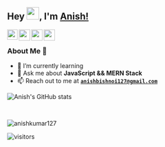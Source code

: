 ## Hey <img src="https://github.com/TheDudeThatCode/TheDudeThatCode/blob/master/Assets/Hi.gif" width="29px">, I'm [Anish!](https://github.com/anishkumar127) 

<a href="https://www.linkedin.com/in/anishkumar29/">
  <img align="left" width="24px" src="https://cdn.jsdelivr.net/npm/simple-icons@v3/icons/linkedin.svg"  />
</a>
<a href="https://twitter.com/anishbishnoixD">
  <img align="left" width="26px" src="https://cdn.jsdelivr.net/npm/simple-icons@v3/icons/twitter.svg" />
</a>
<a href="mailto:anishbishnoi127@gmail.com">
  <img align="left" width="26px" src="https://cdn.jsdelivr.net/npm/simple-icons@v3/icons/gmail.svg" />
</a>
<a href="https://www.youtube.com/channel/UCWy3HY8xhhCU37FS8t9m9kA">
  <img align="left" width="26px" src="https://cdn.jsdelivr.net/npm/simple-icons@v3/icons/youtube.svg" />
</a>

<br/>


### About Me 🚀

<!-- Here are some ideas to get you started: -->

<!-- - 👯 I’m looking to collaborate on any JavaScript Project -->
<!-- - 🔭 I’m currently working on ... -->
- 🌱 I’m currently learning 
- 💬 Ask me about **JavaScript && MERN Stack**
- 📫 Reach out to me at **[`anishbishnoi127@gmail.com`](mailto:anishbishnoi127@gmail.com)**
<!-- - 💼 See my full portfolio at **[`davidrakosi.com`](https://davidrakosi.com)** -->
<!-- - 🤔 I’m looking for help with ... -->
<!-- - 😄 Pronouns: ...
- ⚡ Fun fact: ... -->
 
![Anish's GitHub stats](https://github-readme-stats.vercel.app/api?username=anishkumar127&show_icons=true&count_private=true&hide_border=true)

<br/>
<!-- <div>
<details>
  <summary>GitHub History</summary> -->
  <p><img align="center" src="https://github-readme-streak-stats.herokuapp.com/?user=anishkumar127&" alt="anishkumar127" /></p>
<!-- .
</details>
</div> -->


![visitors](https://visitor-badge.laobi.icu/badge?page_id=anishkumar127.anishkumar127)